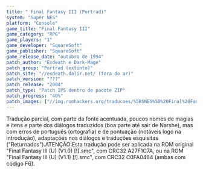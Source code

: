 ```yaml
---
title: " Final Fantasy III (Portrad)"
system: "Super NES"
platform: "Console"
game_title: "Final Fantasy III"
game_category: "RPG"
game_players: "1"
game_developer: "SquareSoft"
game_publisher: "SquareSoft"
game_release_date: "outubro de 1994"
patch_author: "Exdeath e Dark-Mage"
patch_group: "Portrad (extinto)"
patch_site: "//exdeath.dalir.net/ (fora do ar)"
patch_version: "???"
patch_release: "2004"
patch_type: "Patch IPS dentro de pacote ZIP"
patch_progress: "40%"
patch_images: ["//img.romhackers.org/traducoes/%5BSNES%5D%20Final%20Fantasy%20III%20-%20Emuroms,%20GTP%20e%20Portrad%20-%201.png","//img.romhackers.org/traducoes/%5BSNES%5D%20Final%20Fantasy%20III%20-%20Portrad%20-%202.png","//img.romhackers.org/traducoes/%5BSNES%5D%20Final%20Fantasy%20III%20-%20Portrad%20-%203.png"]
---
```

Tradução parcial, com parte da fonte acentuada, poucos nomes de magias e itens e parte dos diálogos traduzidos (boa parte até sair de Narshe), mas com erros de português (ortografia) e de pontuação (notáveis logo na introdução), adaptações nos diálogos e traduções esquisitas ("Returnados").ATENÇÃO:Esta tradução pode ser aplicada na ROM original "Final Fantasy III (U) (V1.0) [!].smc", com CRC32 A27F1C7A, ou na ROM "Final Fantasy III (U) (V1.1) [!].smc", com CRC32 C0FA0464 (ambas com código F6).